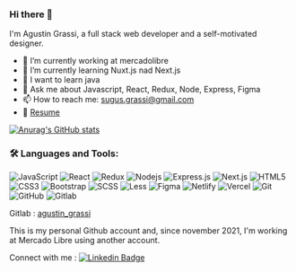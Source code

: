 ### Hi there 👋

I'm Agustin Grassi, a full stack web developer and a self-motivated designer.

- 🔭  I’m currently working at mercadolibre
- 🌱  I’m currently learning Nuxt.js nad Next.js
- 🔮  I want to learn java
- 💬  Ask me about Javascript, React, Redux, Node, Express, Figma
- 📫  How to reach me: sugus.grassi@gmail.com
- 📝  [Resume](https://sugusgrassi.s3-sa-east-1.amazonaws.com/cv/cv-ag-webdev.pdf)

[![Anurag's GitHub stats](https://github-readme-stats.vercel.app/api?username=sugusgrassi&theme=algolia&show_icons=true)](https://github.com/anuraghazra/github-readme-stats)


### 🛠️ Languages and Tools:

![JavaScript](https://img.shields.io/badge/-JavaScript-black?style=flat-square&logo=javascript)
![React](https://img.shields.io/badge/-React-black?style=flat-square&logo=react)
![Redux](https://img.shields.io/badge/-Redux-black?style=flat-square&logo=Redux)
![Nodejs](https://img.shields.io/badge/-Nodejs-black?style=flat-square&logo=Node.js)
![Express.js](https://img.shields.io/badge/-Express-black?style=flat-square&logo=expressjs)
![Next.js](https://img.shields.io/badge/-Next-black?style=flat-square&logo=Next.js)
![HTML5](https://img.shields.io/badge/-HTML5-black?style=flat-square&logo=html5&logoColor=white)
![CSS3](https://img.shields.io/badge/-CSS3-black?style=flat-square&logo=css3)
![Bootstrap](https://img.shields.io/badge/-Bootstrap-black?style=flat-square&logo=bootstrap)
![SCSS](https://img.shields.io/badge/-SCSS-black?style=flat-square&logo=SASS)
![Less](https://img.shields.io/badge/-Less-black?style=flat-square&logo=less)
![Figma](https://img.shields.io/badge/-Figma-black?style=flat-square&logo=figma)
![Netlify](https://img.shields.io/badge/-Netlify-black?style=flat-square&logo=netlify)
![Vercel](https://img.shields.io/badge/-Vercel-black?style=flat-square&logo=vercel)
![Git](https://img.shields.io/badge/-Git-black?style=flat-square&logo=git)
![GitHub](https://img.shields.io/badge/-GitHub-black?style=flat-square&logo=github)
![Gitlab](https://img.shields.io/badge/-Gitlab-black?style=flat-square&logo=gitlab)

Gitlab : [agustin_grassi](https://gitlab.com/sugus.grassi)

This is my personal Github account and, since november 2021, I'm working at Mercado Libre using another account.

Connect with me : [![Linkedin Badge](https://img.shields.io/badge/-Agustin_Grassi-blue?style=flat-square&logo=Linkedin&logoColor=white&link=https://www.linkedin.com/in/aman-atg/)](https://www.linkedin.com/in/agustin-grassi/)
